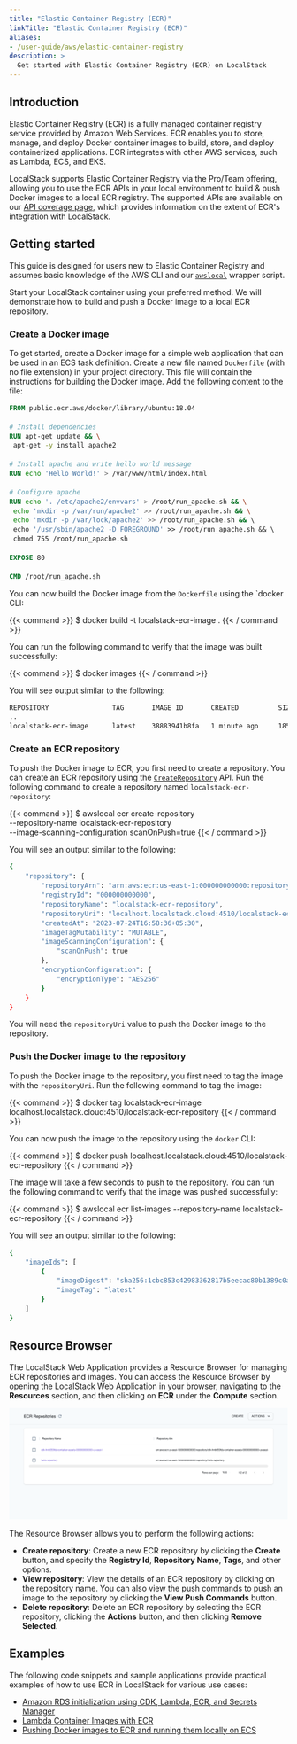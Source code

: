```yaml
---
title: "Elastic Container Registry (ECR)"
linkTitle: "Elastic Container Registry (ECR)"
aliases:
- /user-guide/aws/elastic-container-registry
description: >
  Get started with Elastic Container Registry (ECR) on LocalStack
---
```


## Introduction

Elastic Container Registry (ECR) is a fully managed container registry service provided by Amazon Web Services.
ECR enables you to store, manage, and deploy Docker container images to build, store, and deploy containerized applications.
ECR integrates with other AWS services, such as Lambda, ECS, and EKS.

LocalStack supports Elastic Container Registry via the Pro/Team offering, allowing you to use the ECR APIs in your local environment to build & push Docker images to a local ECR registry.
The supported APIs are available on our [API coverage page](https://docs.localstack.cloud/references/coverage/coverage_ecr/), which provides information on the extent of ECR's integration with LocalStack.

## Getting started

This guide is designed for users new to Elastic Container Registry and assumes basic knowledge of the AWS CLI and our [`awslocal`](https://github.com/localstack/awscli-local) wrapper script.

Start your LocalStack container using your preferred method. We will demonstrate how to build and push a Docker image to a local ECR repository.

### Create a Docker image

To get started, create a Docker image for a simple web application that can be used in an ECS task definition.
Create a new file named `Dockerfile` (with no file extension) in your project directory.
This file will contain the instructions for building the Docker image.
Add the following content to the file:

```Dockerfile
FROM public.ecr.aws/docker/library/ubuntu:18.04

# Install dependencies
RUN apt-get update && \
 apt-get -y install apache2

# Install apache and write hello world message
RUN echo 'Hello World!' > /var/www/html/index.html

# Configure apache
RUN echo '. /etc/apache2/envvars' > /root/run_apache.sh && \
 echo 'mkdir -p /var/run/apache2' >> /root/run_apache.sh && \
 echo 'mkdir -p /var/lock/apache2' >> /root/run_apache.sh && \ 
 echo '/usr/sbin/apache2 -D FOREGROUND' >> /root/run_apache.sh && \ 
 chmod 755 /root/run_apache.sh

EXPOSE 80

CMD /root/run_apache.sh
```

You can now build the Docker image from the `Dockerfile` using the `docker CLI:

{{< command >}}
$ docker build -t localstack-ecr-image .
{{< / command >}}

You can run the following command to verify that the image was built successfully:

{{< command >}}
$ docker images
{{< / command >}}

You will see output similar to the following:

```bash
REPOSITORY                TAG       IMAGE ID       CREATED          SIZE  
..
localstack-ecr-image      latest    38883941b8fa   1 minute ago     185MB
```

### Create an ECR repository

To push the Docker image to ECR, you first need to create a repository.
You can create an ECR repository using the [`CreateRepository`](https://docs.aws.amazon.com/AmazonECR/latest/APIReference/API_CreateRepository.html) API.
Run the following command to create a repository named `localstack-ecr-repository`:

{{< command >}}
$ awslocal ecr create-repository \
    --repository-name localstack-ecr-repository \
    --image-scanning-configuration scanOnPush=true
{{< / command >}}

You will see an output similar to the following:

```sh
{
    "repository": {
        "repositoryArn": "arn:aws:ecr:us-east-1:000000000000:repository/localstack-ecr-repository",
        "registryId": "000000000000",
        "repositoryName": "localstack-ecr-repository",
        "repositoryUri": "localhost.localstack.cloud:4510/localstack-ecr-repository",
        "createdAt": "2023-07-24T16:58:36+05:30",
        "imageTagMutability": "MUTABLE",
        "imageScanningConfiguration": {
            "scanOnPush": true
        },
        "encryptionConfiguration": {
            "encryptionType": "AES256"
        }
    }
}
```

You will need the `repositoryUri` value to push the Docker image to the repository.

### Push the Docker image to the repository

To push the Docker image to the repository, you first need to tag the image with the `repositoryUri`.
Run the following command to tag the image:

{{< command >}}
$ docker tag localstack-ecr-image localhost.localstack.cloud:4510/localstack-ecr-repository
{{< / command >}}

You can now push the image to the repository using the `docker` CLI:

{{< command >}}
$ docker push localhost.localstack.cloud:4510/localstack-ecr-repository
{{< / command >}}

The image will take a few seconds to push to the repository.
You can run the following command to verify that the image was pushed successfully:

{{< command >}}
$ awslocal ecr list-images --repository-name localstack-ecr-repository
{{< / command >}}

You will see an output similar to the following:

```bash
{
    "imageIds": [
        {
            "imageDigest": "sha256:1cbc853c42983362817b5eecac80b1389c0a5cf9cfd1e711d9d0a1f5a7a36d43",
            "imageTag": "latest"
        }
    ]
}
```

## Resource Browser

The LocalStack Web Application provides a Resource Browser for managing ECR repositories and images.
You can access the Resource Browser by opening the LocalStack Web Application in your browser, navigating to the **Resources** section, and then clicking on **ECR** under the **Compute** section.

<img src="ecr-resource-browser.png" alt="ECR Resource Browser" title="ECR Resource Browser" width="900" />

The Resource Browser allows you to perform the following actions:

- **Create repository**: Create a new ECR repository by clicking the **Create** button, and specify the **Registry Id**, **Repository Name**, **Tags**, and other options.
- **View repository**: View the details of an ECR repository by clicking on the repository name.
You can also view the push commands to push an image to the repository by clicking the **View Push Commands** button.
- **Delete repository**: Delete an ECR repository by selecting the ECR repository, clicking the **Actions** button, and then clicking **Remove Selected**.

## Examples

The following code snippets and sample applications provide practical examples of how to use ECR in LocalStack for various use cases:

- [Amazon RDS initialization using CDK, Lambda, ECR, and Secrets Manager](https://github.com/localstack/amazon-rds-init-cdk)
- [Lambda Container Images with ECR](https://github.com/localstack/localstack-pro-samples/tree/master/lambda-container-image)
- [Pushing Docker images to ECR and running them locally on ECS](https://github.com/localstack/localstack-pro-samples/tree/master/ecs-ecr-container-app)
